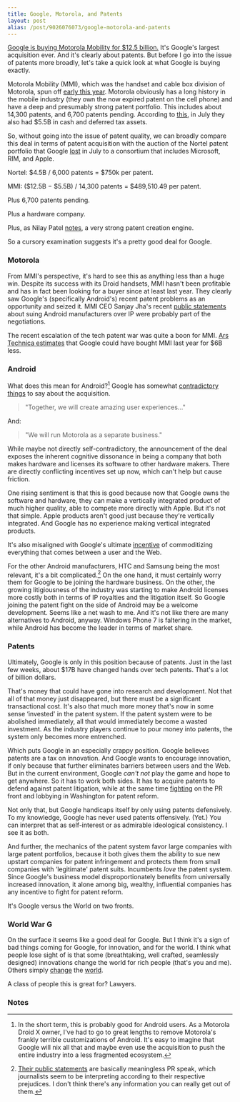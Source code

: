 ```yaml
---
title: Google, Motorola, and Patents
layout: post
alias: /post/9026076073/google-motorola-and-patents
---
```


[Google is buying Motorola Mobility for $12.5
billion.](http://googleblog.blogspot.com/2011/08/supercharging-android-google-to-acquire.html)
It's Google's largest acquisition ever. And it's clearly about patents.
But before I go into the issue of patents more broadly, let's take a
quick look at what Google is buying exactly.

Motorola Mobility (MMI), which was the handset and cable box division of
Motorola, spun off [early this
year](http://www.computerworld.com/s/article/9203142/Motorola_Mobility_completes_spinoff_from_parent_company_).
Motorola obviously has a long history in the mobile industry (they own
the now expired patent on the cell phone) and have a deep and presumably
strong patent portfolio. This includes about 14,300 patents, and 6,700
patents pending. According to
[this](http://seekingalpha.com/article/278932-can-motorola-mobility-be-sustainably-profitable),
in July they also had $5.5B in cash and deferred tax assets.

So, without going into the issue of patent quality, we can broadly
compare this deal in terms of patent acquisition with the auction of the
Nortel patent portfolio that Google
[lost](http://www.bgr.com/2011/07/01/apple-rim-others-win-nortal-patents-at-auction/)
in July to a consortium that includes Microsoft, RIM, and Apple.

Nortel: $4.5B / 6,000 patents = $750k per patent.

MMI: ($12.5B − $5.5B) / 14,300 patents = $489,510.49 per patent.

Plus 6,700 patents pending.

Plus a hardware company.

Plus, as Nilay Patel
[notes](https://twitter.com/#!/reckless/status/103263115268988928), a
very strong patent creation engine.

So a cursory examination suggests it's a pretty good deal for Google.

### Motorola

From MMI's perspective, it's hard to see this as anything less than a
huge win. Despite its success with its Droid handsets, MMI hasn't been
profitable and has in fact been looking for a buyer since at least last
year. They clearly saw Google's (specifically Android's) recent patent
problems as an opportunity and seized it. MMI CEO Sanjay Jha's recent
[public
statements](http://www.unwiredview.com/2011/08/11/motorolas-sanjay-jha-openly-admits-they-plan-to-collect-ip-royalties-from-other-android-makers/)
about suing Android manufacturers over IP were probably part of the
negotiations.

The recent escalation of the tech patent war was quite a boon for MMI.
[Ars Technica
estimates](http://arstechnica.com/tech-policy/news/2011/08/what-google-lostand-gainedby-not-buying-moto-in-2010.ars)
that Google could have bought MMI last year for $6B less.

### Android

What does this mean for Android?[^1] Google has somewhat
[contradictory
things](http://googleblog.blogspot.com/2011/08/supercharging-android-google-to-acquire.html)
to say about the acquisition.

> "Together, we will create amazing user experiences…"

And:

> "We will run Motorola as a separate business."

While maybe not directly self-contradictory, the announcement of the
deal exposes the inherent cognitive dissonance in being a company that
both makes hardware and licenses its software to other hardware makers.
There are directly conflicting incentives set up now, which can't help
but cause friction.

One rising sentiment is that this is good because now that Google owns
the software and hardware, they can make a vertically integrated product
of much higher quality, able to compete more directly with Apple. But
it's not that simple. Apple products aren't good just because they're
vertically integrated. And Google has no experience making vertical
integrated products.

It's also misaligned with Google's ultimate
[incentive](http://blog.byjoemoon.com/post/166900257/why-i-trust-google)
of commoditizing everything that comes between a user and the Web.

For the other Android manufacturers, HTC and Samsung being the most
relevant, it's a bit complicated.[^2] On the one hand, it must
certainly worry them for Google to be joining the hardware business. On
the other, the growing litigiousness of the industry was starting to
make Android licenses more costly both in terms of IP royalties and the
litigation itself. So Google joining the patent fight on the side of
Android may be a welcome development. Seems like a net wash to me. And
it's not like there are many alternatives to Android, anyway. Windows
Phone 7 is faltering in the market, while Android has become the leader
in terms of market share.

### Patents

Ultimately, Google is only in this position because of patents. Just in
the last few weeks, about $17B have changed hands over tech patents.
That's a lot of billion dollars.

That's money that could have gone into research and development. Not
that all of that money just disappeared, but there must be a significant
transactional cost. It's also that much more money that's now in some
sense ‘invested' in the patent system. If the patent system were to be
abolished immediately, all that would immediately become a wasted
investment. As the industry players continue to pour money into patents,
the system only becomes more entrenched.

Which puts Google in an especially crappy position. Google believes
patents are a tax on innovation. And Google wants to encourage
innovation, if only because that further eliminates barriers between
users and the Web. But in the current environment, Google *can't not*
play the game and hope to get anywhere. So it has to work both sides. It
has to acquire patents to defend against patent litigation, while at the
same time
[fighting](http://googleblog.blogspot.com/2011/08/when-patents-attack-android.html)
on the PR front and lobbying in Washington for patent reform.

Not only that, but Google handicaps itself by only using patents
defensively. To my knowledge, Google has never used patents offensively.
(Yet.) You can interpret that as self-interest or as admirable
ideological consistency. I see it as both.

And further, the mechanics of the patent system favor large companies
with large patent portfolios, because it both gives them the ability to
sue new upstart companies for patent infringement and protects them from
small companies with ‘legitimate' patent suits. Incumbents *love* the
patent system. Since Google's business model disproportionately benefits
from universally increased innovation, it alone among big, wealthy,
influential companies has any incentive to fight for patent reform.

It's Google versus the World on two fronts.

### World War G

On the surface it seems like a good deal for Google. But I think it's a
sign of bad things coming for Google, for innovation, and for the world.
I think what people lose sight of is that some (breathtaking, well
crafted, seamlessly designed) innovations change the world for rich
people (that's you and me). Others simply
[change](http://www.technologyreview.com/communications/37877/?a=f) the
[world](http://singularityhub.com/2011/08/16/80-android-phone-sells-like-hotcakes-in-kenya-the-world-next/).

A class of people this is great for? Lawyers.

### Notes

[^1]: In the short term, this is probably good for Android users. As a
    Motorola Droid X owner, I've had to go to great lengths to remove
    Motorola's frankly terrible customizations of Android. It's easy to
    imagine that Google will nix all that and maybe even use the
    acquisition to push the entire industry into a less fragmented
    ecosystem. 

[^2]: [Their public
    statements](http://www.google.com/press/motorola/quotes/) are
    basically meaningless PR speak, which journalists seem to be
    interpreting according to their respective prejudices. I don't think
    there's any information you can really get out of them. 


